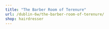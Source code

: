 ```yaml
---
title: "The Barber Room of Terenure"
url: /dublin-6w/the-barber-room-of-terenure/
shop: hairdresser
---
```

